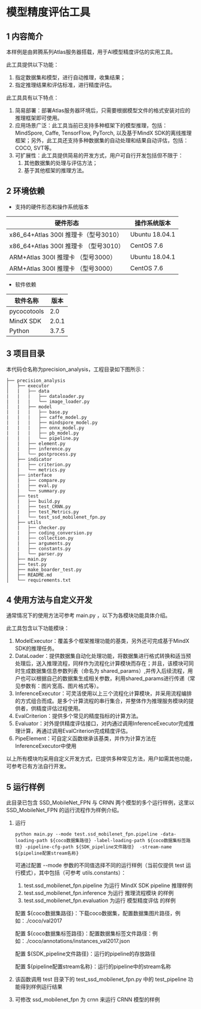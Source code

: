 # 模型精度评估工具

## 1 内容简介

本样例是由昇腾系列Atlas服务器搭载，用于AI模型精度评估的实用工具。

此工具提供以下功能：

1. 指定数据集和模型，进行自动推理，收集结果；
2. 指定推理结果和评估标准，进行精度评估。

此工具具有以下特点：

1. 简易部署：部署Atlas服务器环境后，只需要根据模型文件的格式安装对应的推理框架即可使用。
2. 应用场景广泛：此工具当前已支持多种框架下的模型推理，包括：MindSpore, Caffe, TensorFlow, PyTorch, 以及基于MindX SDK的离线推理框架；另外，此工具还支持多种数据集的自动处理和结果自动评估，包括：COCO, SVT等。
3. 可扩展性：此工具提供简易的开发方式，用户可自行开发包括但不限于：
   1. 其他数据集的处理与评估方法；
   2. 基于其他框架的推理方法。



## 2 环境依赖

- 支持的硬件形态和操作系统版本

| 硬件形态                              | 操作系统版本   |
| ------------------------------------- | -------------- |
| x86_64+Atlas 300I 推理卡（型号3010）  | Ubuntu 18.04.1 |
| x86_64+Atlas 300I 推理卡 （型号3010） | CentOS 7.6     |
| ARM+Atlas 300I 推理卡 （型号3000）    | Ubuntu 18.04.1 |
| ARM+Atlas 300I 推理卡 （型号3000）    | CentOS 7.6     |

- 软件依赖

| 软件名称    | 版本  |
| ----------- | ----- |
| pycocotools | 2.0   |
| MindX SDK   | 2.0.1 |
| Python      | 3.7.5 |



## 3 项目目录

本代码仓名称为precision_analysis，工程目录如下图所示：

```
├── precision_analysis
│   ├── executor
│   |   ├── data
|   |   |   ├── dataloader.py
|   |   |   └── image_loader.py
│   |   ├── model
|   |   |   ├── base.py
|   |   |   ├── caffe_model.py
|   |   |   ├── mindspore_model.py
|   |   |   ├── onnx_model.py
|   |   |   ├── pb_model.py
|   |   |   └── pipeline.py
│   |   ├── element.py
│   |   ├── inference.py
│   |   └── postprocess.py
│   ├── indicator
│   |   ├── criterion.py
│   |   └── metrics.py
│   ├── interface
│   |   ├── compare.py
│   |   ├── eval.py
│   |   └── summary.py
│   ├── test
│   |   ├── build.py
│   |   ├── test_CRNN.py
│   |   ├── test_Metrics.py
│   |   └── test_ssd_mobilenet_fpn.py
│   ├── utils
│   |   ├── checker.py
│   |   ├── coding_conversion.py
│   |   ├── collection.py
│   |   ├── arguments.py
│   |   ├── constants.py
│   |   └── parser.py
│   ├── main.py
│   ├── test.py
│   ├── make_boarder_test.py
│   ├── README.md
│   └── requirements.txt
```



## 4 使用方法与自定义开发

通常情况下的使用方法可参考 main.py ，以下为各模块功能具体介绍。

此工具包含以下功能模块：

1. ModelExecutor：覆盖多个框架推理功能的基类，另外还可完成基于MindX SDK的推理任务。
2. DataLoader：提供数据集自动化处理功能，将数据集进行格式转换和适当预处理后，送入推理流程，同样作为流程化计算模块而存在；并且，该模块可同时生成数据集信息参数列表（命名为 shared_params）,并传入后续流程，用户也可以根据自己的数据集生成相关参数，利用shared_params进行传递（常见参数有：图片宽高、图片格式等）。
3. InferenceExecutor：可灵活使用以上三个流程化计算模块，并采用流程编排的方式组合而成。是多个计算流程的串行集合，并整体作为推理服务模块的提供者，供精度评估过程使用。
4. EvalCriterion：提供多个常见的精度指标的计算方法。
5. Evaluator：对外提供精度评估接口，对内通过调用InferenceExecutor完成推理计算，再通过调用EvalCriterion完成精度评估。
6. PipeElement：可自定义函数继承该基类，并作为计算方法在InferenceExecutor中使用

以上所有模块均采用自定义开发方式，已提供多种常见方法，用户如需其他功能，可参考已有方法自行开发。



## 5 运行样例

此目录已包含 SSD_MobileNet_FPN 与 CRNN 两个模型的多个运行样例，这里以 SSD_MobileNet_FPN 的运行流程作为样例介绍。

1. 运行 

   `python main.py --mode test.ssd_mobilenet_fpn.pipeline -data-loading-path ${coco数据集路径} -label-loading-path ${coco数据集标签路径} -pipeline-cfg-path ${SDK_pipeline文件路径}  -stream-name ${pipeline配置stream名称}`

   可通过配置 --mode 参数的不同值选择不同的运行样例（当前仅提供 test 运行模式），其中包括（可参考 utils.constants）：

   1. test.ssd_mobilenet_fpn.pipeline 为运行 MindX SDK pipeline 推理样例
   2. test.ssd_mobilenet_fpn.inference 为运行 推理流程模块 的样例
   3. test.ssd_mobilenet_fpn.evaluation 为运行 模型精度评估 的样例

   配置 ${coco数据集路径}：下载coco数据集，配置数据集图片路径，例如：./coco/val2017

   配置 ${coco数据集标签路径}：配置数据集标签文件路径：例如：./coco/annotations/instances_val2017.json

   配置 ${SDK_pipeline文件路径}：运行的pipeline的存放路径

   配置 ${pipeline配置stream名称}：运行的pipeline中的stream名称

2. 该函数调用 test 目录下的 test_ssd_mobilenet_fpn.py 中的 test_pipeline 功能得到样例运行结果

3. 可修改 ssd_mobilenet_fpn 为 crnn 来运行 CRNN 模型的样例



